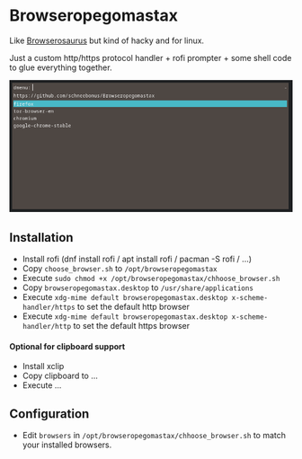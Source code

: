 # Browseropegomastax
Like [Browserosaurus](https://github.com/will-stone/browserosaurus) but kind of hacky and for linux.

Just a custom http/https protocol handler + rofi prompter + some shell code to glue everything together.

![rofi screenshot](https://github.com/schneebonus/Browseropegomastax/blob/main/screenshot.png?raw=true)

## Installation

- Install rofi (dnf install rofi / apt install rofi / pacman -S rofi / ...)
- Copy ```choose_browser.sh``` to ```/opt/browseropegomastax```
- Execute ```sudo chmod +x /opt/browseropegomastax/chhoose_browser.sh```
- Copy ```browseropegomastax.desktop``` to ```/usr/share/applications```
- Execute ```xdg-mime default browseropegomastax.desktop x-scheme-handler/https``` to set the default http browser
- Execute ```xdg-mime default browseropegomastax.desktop x-scheme-handler/http``` to set the default https browser

#### Optional for clipboard support

- Install xclip
- Copy clipboard to ...
- Execute ...

## Configuration

- Edit ```browsers``` in ```/opt/browseropegomastax/chhoose_browser.sh``` to match your installed browsers.
